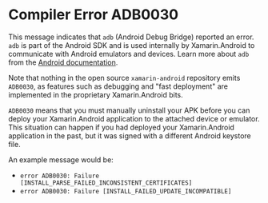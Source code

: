 # Compiler Error ADB0030

This message indicates that `adb` (Android Debug Bridge) reported an
error. `adb` is part of the Android SDK and is used internally by
Xamarin.Android to communicate with Android emulators and devices.
Learn more about `adb` from the [Android documentation][adb].

Note that nothing in the open source `xamarin-android` repository
emits `ADB0030`, as features such as debugging and "fast deployment"
are implemented in the proprietary Xamarin.Android bits.

`ADB0030` means that you must manually uninstall your APK before you
can deploy your Xamarin.Android application to the attached device or
emulator. This situation can happen if you had deployed your
Xamarin.Android application in the past, but it was signed with a
different Android keystore file.

An example message would be:
- `error ADB0030: Failure [INSTALL_PARSE_FAILED_INCONSISTENT_CERTIFICATES]`
- `error ADB0030: Failure [INSTALL_FAILED_UPDATE_INCOMPATIBLE]`

[adb]: https://developer.android.com/studio/command-line/adb
